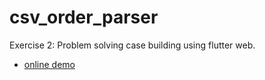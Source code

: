 # csv_order_parser

Exercise 2: Problem solving case 
building using flutter web. 

- [online demo](https://bayhasdev.github.io/csv_order_parser.github.io/#/)
 